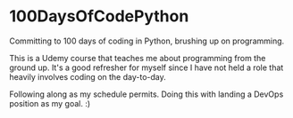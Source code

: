 # 100DaysOfCodePython
Committing to 100 days of coding in Python, brushing up on programming.

This is a Udemy course that teaches me about programming from the ground up. It's a good refresher for myself since I have not held a role that heavily involves coding on the day-to-day.

Following along as my schedule permits. Doing this with landing a DevOps position as my goal. :)
